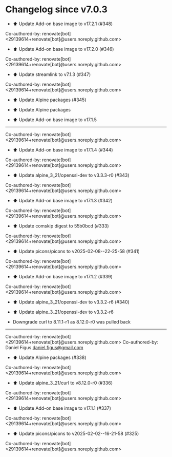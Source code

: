# Changelog since v7.0.3
- ⬆️ Update Add-on base image to v17.2.1 (#348)

Co-authored-by: renovate[bot] <29139614+renovate[bot]@users.noreply.github.com> 
- ⬆️ Update Add-on base image to v17.2.0 (#346)

Co-authored-by: renovate[bot] <29139614+renovate[bot]@users.noreply.github.com> 
- ⬆️ Update streamlink to v7.1.3 (#347)

Co-authored-by: renovate[bot] <29139614+renovate[bot]@users.noreply.github.com> 
- ⬆️ Update Alpine packages (#345)

* ⬆️ Update Alpine packages

* ⬆️ Update Add-on base image to v17.1.5

---------

Co-authored-by: renovate[bot] <29139614+renovate[bot]@users.noreply.github.com> 
- ⬆️ Update Add-on base image to v17.1.4 (#344)

Co-authored-by: renovate[bot] <29139614+renovate[bot]@users.noreply.github.com> 
- ⬆️ Update alpine_3_21/openssl-dev to v3.3.3-r0 (#343)

Co-authored-by: renovate[bot] <29139614+renovate[bot]@users.noreply.github.com> 
- ⬆️ Update Add-on base image to v17.1.3 (#342)

Co-authored-by: renovate[bot] <29139614+renovate[bot]@users.noreply.github.com> 
- ⬆️ Update comskip digest to 55b0bcd (#333)

Co-authored-by: renovate[bot] <29139614+renovate[bot]@users.noreply.github.com> 
- ⬆️ Update picons/picons to v2025-02-08--22-25-58 (#341)

Co-authored-by: renovate[bot] <29139614+renovate[bot]@users.noreply.github.com> 
- ⬆️ Update Add-on base image to v17.1.2 (#339)

Co-authored-by: renovate[bot] <29139614+renovate[bot]@users.noreply.github.com> 
- ⬆️ Update alpine_3_21/openssl-dev to v3.3.2-r6 (#340)

* ⬆️ Update alpine_3_21/openssl-dev to v3.3.2-r6

* Downgrade curl to 8.11.1-r1 as 8.12.0-r0 was pulled back

---------

Co-authored-by: renovate[bot] <29139614+renovate[bot]@users.noreply.github.com>
Co-authored-by: Daniel Figus <daniel.figus@gmail.com> 
- ⬆️ Update Alpine packages (#338)

Co-authored-by: renovate[bot] <29139614+renovate[bot]@users.noreply.github.com> 
- ⬆️ Update alpine_3_21/curl to v8.12.0-r0 (#336)

Co-authored-by: renovate[bot] <29139614+renovate[bot]@users.noreply.github.com> 
- ⬆️ Update Add-on base image to v17.1.1 (#337)

Co-authored-by: renovate[bot] <29139614+renovate[bot]@users.noreply.github.com> 
- ⬆️ Update picons/picons to v2025-02-02--16-21-58 (#325)

Co-authored-by: renovate[bot] <29139614+renovate[bot]@users.noreply.github.com> 
